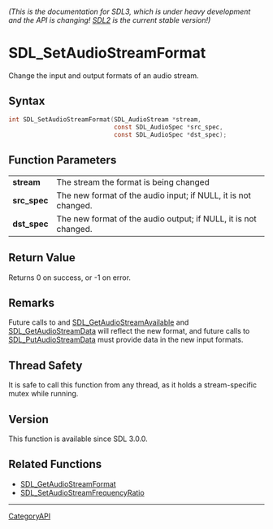 ###### (This is the documentation for SDL3, which is under heavy development and the API is changing! [SDL2](https://wiki.libsdl.org/SDL2/) is the current stable version!)
# SDL_SetAudioStreamFormat

Change the input and output formats of an audio stream.

## Syntax

```c
int SDL_SetAudioStreamFormat(SDL_AudioStream *stream,
                             const SDL_AudioSpec *src_spec,
                             const SDL_AudioSpec *dst_spec);

```

## Function Parameters

|                  |                                                                 |
| ---------------- | --------------------------------------------------------------- |
| **stream**       | The stream the format is being changed                          |
| **src_spec**     | The new format of the audio input; if NULL, it is not changed.  |
| **dst_spec**     | The new format of the audio output; if NULL, it is not changed. |

## Return Value

Returns 0 on success, or -1 on error.

## Remarks

Future calls to and
[SDL_GetAudioStreamAvailable](SDL_GetAudioStreamAvailable) and
[SDL_GetAudioStreamData](SDL_GetAudioStreamData) will reflect the new
format, and future calls to
[SDL_PutAudioStreamData](SDL_PutAudioStreamData) must provide data in the
new input formats.

## Thread Safety

It is safe to call this function from any thread, as it holds a
stream-specific mutex while running.

## Version

This function is available since SDL 3.0.0.

## Related Functions

* [SDL_GetAudioStreamFormat](SDL_GetAudioStreamFormat)
* [SDL_SetAudioStreamFrequencyRatio](SDL_SetAudioStreamFrequencyRatio)

----
[CategoryAPI](CategoryAPI)

